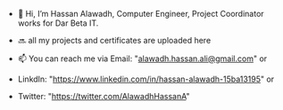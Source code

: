 - 👋 Hi, I’m Hassan Alawadh, Computer Engineer, Project Coordinator works for Dar Beta IT.
- 🔜 all my projects and certificates are uploaded here


- 📫 You can reach me via Email: "alawadh.hassan.ali@gmail.com" or
- LinkdIn: "https://www.linkedin.com/in/hassan-alawadh-15ba13195" or
- Twitter: "https://twitter.com/AlawadhHassanA"

<!---
AlawadhHassanA/AlawadhHassanA is a ✨ special ✨ repository because its `README.md` (this file) appears on your GitHub profile.
You can click the Preview link to take a look at your changes.
--->
